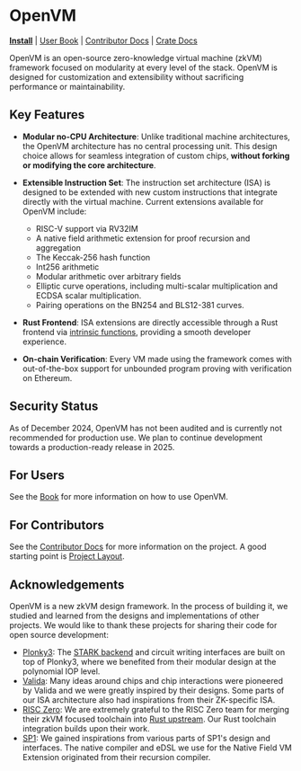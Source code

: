 # OpenVM

[**Install**](https://book.openvm.dev/getting-started/install.html)
| [User Book](https://book.openvm.dev)
| [Contributor Docs](./docs)
| [Crate Docs](https://docs.openvm.dev/openvm)

OpenVM is an open-source zero-knowledge virtual machine (zkVM) framework focused on modularity at every level of the stack. OpenVM is designed for customization and extensibility without sacrificing performance or maintainability.

## Key Features

- **Modular no-CPU Architecture**: Unlike traditional machine architectures, the OpenVM architecture has no central processing unit. This design choice allows for seamless integration of custom chips, **without forking or modifying the core architecture**.

- **Extensible Instruction Set**: The instruction set architecture (ISA) is designed to be extended with new custom instructions that integrate directly with the virtual machine. Current extensions available for OpenVM include:

  - RISC-V support via RV32IM
  - A native field arithmetic extension for proof recursion and aggregation
  - The Keccak-256 hash function
  - Int256 arithmetic
  - Modular arithmetic over arbitrary fields
  - Elliptic curve operations, including multi-scalar multiplication and ECDSA scalar multiplication.
  - Pairing operations on the BN254 and BLS12-381 curves.

- **Rust Frontend**: ISA extensions are directly accessible through a Rust frontend via [intrinsic functions](https://en.wikipedia.org/wiki/Intrinsic_function), providing a smooth developer experience.

- **On-chain Verification**: Every VM made using the framework comes with out-of-the-box support for unbounded program proving with verification on Ethereum.

## Security Status

As of December 2024, OpenVM has not been audited and is currently not recommended for production use. We plan to continue development towards a production-ready release in 2025.

## For Users

See the [Book](https://book.openvm.dev) for more information on how to use OpenVM.

## For Contributors

See the [Contributor Docs](./docs) for more information on the project. A good starting point is [Project Layout](./docs/repo/layout.md).

## Acknowledgements

OpenVM is a new zkVM design framework. In the process of building it, we studied and learned from the designs and implementations of other projects. We would like to thank these projects for sharing their code for open source development:

- [Plonky3](https://github.com/Plonky3/Plonky3): The [STARK backend](https://github.com/openvm-org/stark-backend) and circuit writing interfaces are built on top of Plonky3, where we benefited from their modular design at the polynomial IOP level.
- [Valida](https://github.com/valida-xyz/valida): Many ideas around chips and chip interactions were pioneered by Valida and we were greatly inspired by their designs. Some parts of our ISA architecture also had inspirations from their ZK-specific ISA.
- [RISC Zero](https://github.com/risc0/risc0): We are extremely grateful to the RISC Zero team for merging their zkVM focused toolchain into [Rust upstream](https://doc.rust-lang.org/rustc/platform-support/riscv32im-risc0-zkvm-elf.html). Our Rust toolchain integration builds upon their work.
- [SP1](https://github.com/succinctlabs/sp1): We gained inspirations from various parts of SP1's design and interfaces. The native compiler and eDSL we use for the Native Field VM Extension originated from their recursion compiler.
